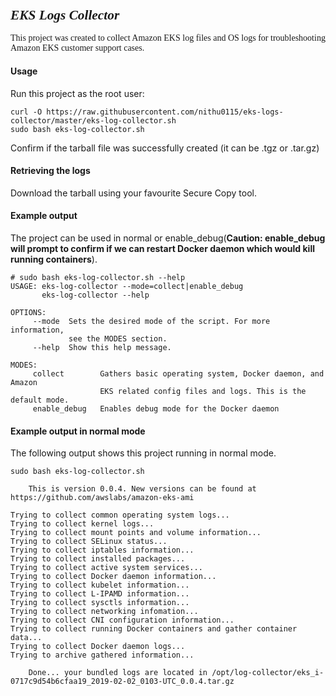 ### <span style="font-family: times, serif; font-size:16pt; font-style:italic;"> EKS Logs Collector 

<span style="font-family: calibri, Garamond, 'Comic Sans MS' ;">This project was created to collect Amazon EKS log files and OS logs for troubleshooting Amazon EKS customer support cases.</span>

#### Usage
Run this project as the root user:
```
curl -O https://raw.githubusercontent.com/nithu0115/eks-logs-collector/master/eks-log-collector.sh
sudo bash eks-log-collector.sh
```

Confirm if the tarball file was successfully created (it can be .tgz or .tar.gz)

#### Retrieving the logs
Download the tarball using your favourite Secure Copy tool.

#### Example output
The project can be used in normal or enable_debug(**Caution: enable_debug will prompt to confirm if we can restart Docker daemon which would kill running containers**).

```
# sudo bash eks-log-collector.sh --help
USAGE: eks-log-collector --mode=collect|enable_debug
       eks-log-collector --help

OPTIONS:
     --mode  Sets the desired mode of the script. For more information,
             see the MODES section.
     --help  Show this help message.

MODES:
     collect        Gathers basic operating system, Docker daemon, and Amazon
                    EKS related config files and logs. This is the default mode.
     enable_debug   Enables debug mode for the Docker daemon
```
#### Example output in normal mode
The following output shows this project running in normal mode.

```
sudo bash eks-log-collector.sh

	This is version 0.0.4. New versions can be found at https://github.com/awslabs/amazon-eks-ami

Trying to collect common operating system logs... 
Trying to collect kernel logs... 
Trying to collect mount points and volume information... 
Trying to collect SELinux status... 
Trying to collect iptables information... 
Trying to collect installed packages... 
Trying to collect active system services... 
Trying to collect Docker daemon information... 
Trying to collect kubelet information... 
Trying to collect L-IPAMD information... 
Trying to collect sysctls information... 
Trying to collect networking infomation... 
Trying to collect CNI configuration information... 
Trying to collect running Docker containers and gather container data... 
Trying to collect Docker daemon logs... 
Trying to archive gathered information... 

	Done... your bundled logs are located in /opt/log-collector/eks_i-0717c9d54b6cfaa19_2019-02-02_0103-UTC_0.0.4.tar.gz
```


